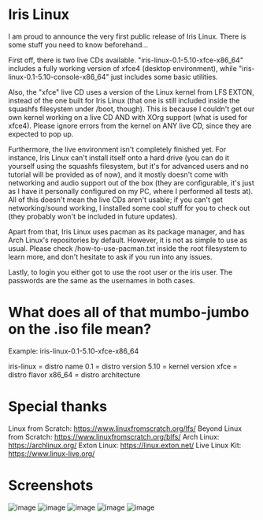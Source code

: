 # Iris Linux

I am proud to announce the very first public release of Iris Linux. There is some stuff you need to know beforehand...

First off, there is two live CDs available. "iris-linux-0.1-5.10-xfce-x86_64" includes a fully working version of xfce4 (desktop environment), while "iris-linux-0.1-5.10-console-x86_64" just includes some basic utilities.

Also, the "xfce" live CD uses a version of the Linux kernel from LFS EXTON, instead of the one built for Iris Linux (that one is still included inside the squashfs filesystem under /boot, though). This is because I couldn't get our own kernel working on a live CD AND with XOrg support (what is used for xfce4). Please ignore errors from the kernel on ANY live CD, since they are expected to pop up.

Furthermore, the live environment isn't completely finished yet. For instance, Iris Linux can't install itself onto a hard drive (you can do it yourself using the squashfs filesystem, but it's for advanced users and no tutorial will be provided as of now), and it mostly doesn't come with networking and audio support out of the box (they are configurable, it's just as I have it personally configured on my PC, where I performed all tests at). All of this doesn't mean the live CDs aren't usable; if you can't get networking/sound working, I installed some cool stuff for you to check out (they probably won't be included in future updates).

Apart from that, Iris Linux uses pacman as its package manager, and has Arch Linux's repositories by default. However, it is not as simple to use as usual. Please check /how-to-use-pacman.txt inside the root filesystem to learn more, and don't hesitate to ask if you run into any issues.

Lastly, to login you either got to use the root user or the iris user. The passwords are the same as the usernames in both cases.

# What does all of that mumbo-jumbo on the .iso file mean?

Example: iris-linux-0.1-5.10-xfce-x86_64

iris-linux = distro name
0.1 = distro version
5.10 = kernel version
xfce = distro flavor
x86_64 = distro architecture

# Special thanks

Linux from Scratch: https://www.linuxfromscratch.org/lfs/
Beyond Linux from Scratch: https://www.linuxfromscratch.org/blfs/
Arch Linux: https://archlinux.org/
Exton Linux: https://linux.exton.net/
Live Linux Kit: https://www.linux-live.org/

# Screenshots

![image](https://user-images.githubusercontent.com/13150712/131042982-4eae0fbb-5547-4ad7-a8e5-371ef824e44f.png)
![image](https://user-images.githubusercontent.com/13150712/131042956-b8a9db7b-719f-4f27-b566-daf14d457eef.png)
![image](https://user-images.githubusercontent.com/13150712/131043046-4ac64585-4061-4ae9-8705-993ca7de267b.png)
![image](https://user-images.githubusercontent.com/13150712/131043054-62d95197-1689-40b5-bd83-2da74baf48cb.png)
![image](https://user-images.githubusercontent.com/13150712/131043058-527f6757-6741-4145-a2ac-71dc9c2a9fb7.png)
